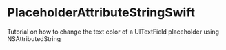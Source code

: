 # PlaceholderAttributeStringSwift
Tutorial on how to change the text color of a UITextField placeholder using NSAttributedString
